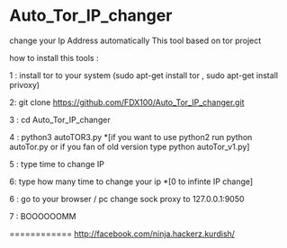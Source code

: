# Auto_Tor_IP_changer
change your Ip Address automatically  This tool based on tor project

how to install this tools :

1 : install tor to your system  (sudo apt-get install tor , sudo apt-get install privoxy)

2: git clone https://github.com/FDX100/Auto_Tor_IP_changer.git

3 : cd Auto_Tor_IP_changer

4 : python3 autoTOR3.py
*[if you want to use python2 run python autoTor.py
  or if you fan of old version type python autoTor_v1.py]
  
5 : type time to change IP

6: type how many time to change your ip 
*[0 to infinte IP change]

6 : go to your browser / pc  change sock proxy to 127.0.0.1:9050

7 : BOOOOOOMM 

============
http://facebook.com/ninja.hackerz.kurdish/
